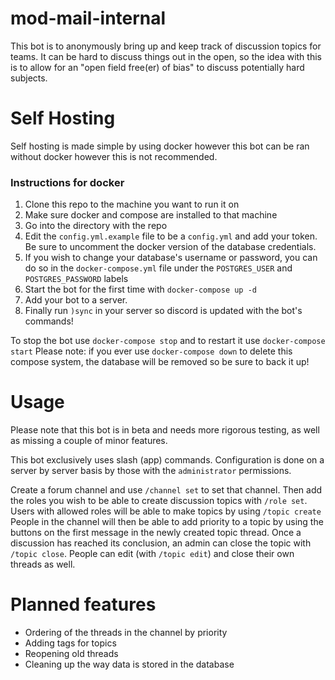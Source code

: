 # mod-mail-internal

This bot is to anonymously bring up and keep track of discussion topics for teams. 
It can be hard to discuss things out in the open, so the idea with this is to allow for an "open field free(er) of bias" to discuss potentially hard subjects.

# Self Hosting
Self hosting is made simple by using docker however this bot can be ran without docker however this is not recommended.

### Instructions for docker
1) Clone this repo to the machine you want to run it on
3) Make sure docker and compose are installed to that machine
5) Go into the directory with the repo
6) Edit the `config.yml.example` file to be a `config.yml` and add your token. Be sure to uncomment the docker version of the database credentials.
7) If you wish to change your database's username or password, you can do so in the `docker-compose.yml` file under the `POSTGRES_USER` and `POSTGRES_PASSWORD` labels
8) Start the bot for the first time with `docker-compose up -d`
9) Add your bot to a server.
10) Finally run `)sync` in your server so discord is updated with the bot's commands!

To stop the bot use `docker-compose stop` and to restart it use `docker-compose start`
Please note: if you ever use `docker-compose down` to delete this compose system, the database will be removed so be sure to back it up!

# Usage

Please note that this bot is in beta and needs more rigorous testing, as well as missing a couple of minor features.

This bot exclusively uses slash (app) commands. Configuration is done on a server by server basis by those with the `administrator` permissions.

Create a forum channel and use `/channel set` to set that channel.
Then add the roles you wish to be able to create discussion topics with `/role set`.
Users with allowed roles will be able to make topics by using `/topic create`
People in the channel will then be able to add priority to a topic by using the buttons on the first message in the newly created topic thread.
Once a discussion has reached its conclusion, an admin can close the topic with `/topic close`. 
People can edit (with `/topic edit`) and close their own threads as well.

# Planned features
- Ordering of the threads in the channel by priority
- Adding tags for topics
- Reopening old threads
- Cleaning up the way data is stored in the database

